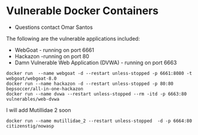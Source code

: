 # Vulnerable Docker Containers
- Questions contact Omar Santos

The following are the vulnerable applications included:
 - WebGoat - running on port 6661 
 - Hackazon -running on port 80
 - Damn Vulnerable Web Application (DVWA) - running on port 6663 

```
docker run  --name webgoat -d --restart unless-stopped -p 6661:8080 -t webgoat/webgoat-8.0
docker run --name hackazon -d --restart unless-stopped -p 80:80 bepsoccer/all-in-one-hackazon
docker run --name dvwa --restart unless-stopped --rm -itd -p 6663:80 vulnerables/web-dvwa
```

I will add Mutillidae 2 soon

```
docker run --name mutillidae_2 --restart unless-stopped  -d -p 6664:80 citizenstig/nowasp
```
